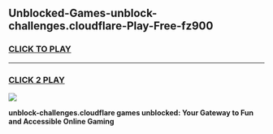 
## Unblocked-Games-unblock-challenges.cloudflare-Play-Free-fz900
<h3>
<a href="https://premium76.site?title=unblock-challenges.cloudflare&ref=10A">CLICK TO PLAY</a></h3>
<hr>

<h3>
<a href="https://premium76.site?title=unblock-challenges.cloudflare&ref=10A">CLICK 2 PLAY</a>
  
</h3>

<a href="https://premium76.site?title=unblock-challenges.cloudflare&ref=10A"><img src="https://clearcache.store/games.png"></a>


**unblock-challenges.cloudflare games unblocked: Your Gateway to Fun and Accessible Online Gaming**
